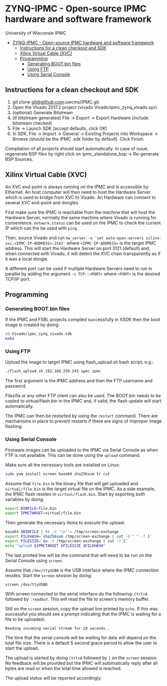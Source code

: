 # ZYNQ-IPMC - Open-source IPMC hardware and software framework
University of Wisconsin IPMC

<!-- TOC depthFrom:1 depthTo:6 withLinks:1 updateOnSave:1 orderedList:0 -->

- [ZYNQ-IPMC - Open-source IPMC hardware and software framework](#zynq-ipmc-open-source-ipmc-hardware-and-software-framework)
	- [Instructions for a clean checkout and SDK](#instructions-for-a-clean-checkout-and-sdk)
	- [Xilinx Virtual Cable (XVC)](#xilinx-virtual-cable-xvc)
	- [Programming](#programming)
		- [Generating BOOT.bin files](#generating-bootbin-files)
		- [Using FTP](#using-ftp)
		- [Using Serial Console](#using-serial-console)

<!-- /TOC -->

## Instructions for a clean checkout and SDK
1. git clone git@github.com:uwcms/IPMC.git
2. Open the Vivado 2017.2 project (vivado Vivado/ipmc_zynq_vivado.xpr)
3. (optional) Generate Bitstream
4. (if bitstream generated) File -> Export -> Export Hardware (include bitstream checked)
5. File -> Launch SDK (accept defaults, click OK)
6. In SDK, File -> Import -> General -> Existing Projects into Workspace -> Browse (should be the IPMC .sdk folder by default). Click Finish.

Compilation of all projects should start automatically.
In case of issue, regenerate BSP files by right click on ipmc_standalone_bsp -> Re-generate BSP Sources.

## Xilinx Virtual Cable (XVC)
An XVC end-point is always running on the IPMC and is accessible by Ethernet. An host computer will then need to host the Hardware Server which is used to bridge from XVC to Vivado. An Hardware can connect to several XVC end-point and dongles.

First make sure the IPMC is reachable from the machine that will host the Hardware Server, normally the same machine where Vivado is running for convenience. ```network.status``` can be used on the IPMC to check the current IP which can the be used with ```ping```.

Then, source Vivado and run ```hw_server -e 'set auto-open-servers xilinx-xvc:<IPMC-IP-ADDRESS>:2542'``` where ```<IPMC-IP-ADDRESS>``` is the target IPMC address. This will start the Hardware Server on port 3121 (default) and, when connected with Vivado, it will detect the XVC chain transparently as if it was a local dongle.

A different port can be used if multiple Hardware Servers need to run in parallel by adding the argument ```-s TCP::<PORT>``` where ```<PORT>``` is the desired TCP/IP port.

## Programming
### Generating BOOT.bin files
If the IPMC and FSBL projects compiled successfully in XSDK then the boot image is created by doing:
```bash
cd Vivado/ipmc_zynq_vivado.sdk
make
```

### Using FTP
Upload the image to target IPMC using flash_upload.sh bash script, e.g.:
```bash
./flash_upload.sh 192.168.250.243 ipmc ipmc
```
The first argument is the IPMC address and then the FTP username and password.

Filezilla or any other FTP client can also be used. The BOOT.bin needs to be copied to virtual/flash.bin in the IPMC and, if valid, the flash update will start automatically.

The IPMC can then be restarted by using the ```restart``` command. There are mechanisms in place to prevent restarts if there are signs of improper image flashing.

### Using Serial Console
Firmware images can be uploaded to the IPMC via Serial Console as when FTP is not available. This can be done using the ```upload``` command.

Make sure all the necessary tools are installed on Linux:
```bash
sudo yum install screen base64 sha256sum tr cut
```
Assume that ```file.bin``` is the binary file that will get uploaded and ```virtual/file.bin``` is the target virtual file on the IPMC. As a side example, the IPMC flash resides in ```virtual/flash.bin```. Start by exporting both variables by doing:
```bash
export BINFILE=file.bin
export IPMCTARGET=virtual/file.bin
```
Then generate the necessary items to execute the upload:
```bash
base64 $BINFILE | tr -d '\n' > /tmp/screen-exchange
export FILEHASH=`sha256sum /tmp/screen-exchange | cut -d " " -f 1`
export FILESIZE=`du -b /tmp/screen-exchange | cut -f 1`
echo "upload $IPMCTARGET $FILESIZE $FILEHASH"
```
The last printed line will be the command that will need to be run on the Serial Console using ```screen```.

Assume that ```/dev/ttyUSB0``` is the USB interface where the IPMC connection resides. Start the ```screen``` session by doing:
```bash
screen /dev/ttyUSB0
```
With screen connected to the serial interface do the following: ```Ctrl+A``` followed by ```:readbuf```. This will read the file to screen's memory buffer.

Still on the ```screen``` session, copy the upload line printed by ```echo```. If this was successful you should see a prompt indicating that the IPMC is waiting for a file to be uploaded:
```
Reading incoming serial stream for 10 seconds..
```
The time that the serial console will be waiting for data will depend on the total file size. There is a default 5 second grace period to allow the user to start the upload.

The upload is started by doing ```Ctrl+A``` followed by ```]``` on the ```screen``` session. No feedback will be provided but the IPMC will automatically reply after all bytes are read or when the total time allowed is reached.

The upload status will be reported accordingly.
